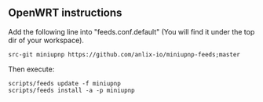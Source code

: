 ## OpenWRT instructions

Add the following line into "feeds.conf.default" (You will find it under the top dir of your workspace).

    src-git miniupnp https://github.com/anlix-io/miniupnp-feeds;master

Then execute:

    scripts/feeds update -f miniupnp
    scripts/feeds install -a -p miniupnp
